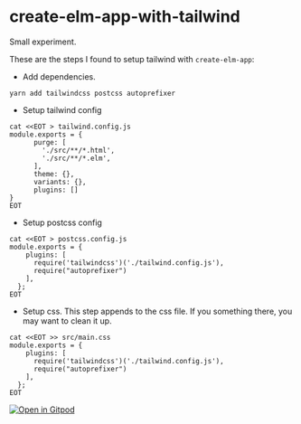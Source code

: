 # create-elm-app-with-tailwind

Small experiment.

These are the steps I found to setup tailwind with `create-elm-app`:

- Add dependencies.
```
yarn add tailwindcss postcss autoprefixer
```

- Setup tailwind config
``` 
cat <<EOT > tailwind.config.js
module.exports = {
	  purge: [
		'./src/**/*.html',
		'./src/**/*.elm',
	  ],
	  theme: {},
	  variants: {},
	  plugins: []
}
EOT
```
- Setup postcss config
```
cat <<EOT > postcss.config.js
module.exports = {
    plugins: [
      require('tailwindcss')('./tailwind.config.js'),
      require("autoprefixer")
    ],
  };
EOT
```

- Setup css. This step appends to the css file. If you something there, you may want to clean it up.
``` 
cat <<EOT >> src/main.css
module.exports = {
    plugins: [
      require('tailwindcss')('./tailwind.config.js'),
      require("autoprefixer")
    ],
  };
EOT
```

[![Open in Gitpod](https://gitpod.io/button/open-in-gitpod.svg)](https://gitpod.io/#https://github.com/Qu4tro/create-elm-app-with-tailwind)